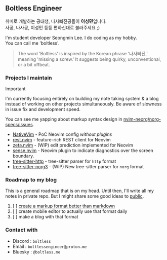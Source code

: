 ## Boltless Engineer

취미로 개발하는 공대생, 나사빠진공돌이 **이성민**입니다.\
사공, 나사공, 이성민 등등 편하신대로 불러주세요 ;)

I'm student developer Seongmin Lee. I do coding as my hobby.\
You can call me 'boltless'.

> The word 'Boltless' is inspired by the Korean phrase '나사빠진,' meaning 'missing a screw.' It suggests being quirky, unconventional, or a bit offbeat.

### Projects I maintain

> [!IMPORTANT]
> I'm currently focusing entirely on building my note taking system & a blog instead of working on other projects simultaneously.
> Be aware of slowness in issue fix and development speed.
> 
> You can see me yapping about markup syntax design in [nvim-neorg/norg-specs/issues](https://github.com/nvim-neorg/norg-specs/issues).

- [NativeVim](https://github.com/boltlessengineer/NativeVim) - PoC Neovim config *without plugins*
- [rest.nvim](https://github.com/rest-nvim/rest.nvim) - feature-rich REST client for Neovim
- [zeta.nvim](https://github.com/boltlessengineer/zeta.nvim) - (WIP) edit prediction implemented for Neovim
- [sense.nvim](https://github.com/boltlessengineer/sense.nvim) - Neovim plugin to indicate diagnostics over the screen boundary.
- [tree-sitter-http](https://github.com/rest-nvim/tree-sitter-http) - tree-sitter parser for `http` format
- [tree-sitter-norg3](https://github.com/tree-sitter-norg3) - (WIP) New tree-sitter parser for `norg` format

### Roadmap to my blog

This is a general roadmap that is on my head.
Until then, I'll write all my notes in private repo.
But I might share some good ideas to [public](https://boltless.me).

1. [ ] [create a markup format better than markdown](https://github.com/nvim-neorg/norg-specs)
2. [ ] create mobile editor to actually use that format daily
3. [ ] make a blog with that format

### Contact with

- Discord : `boltless`
- Email : `boltlessengineer@proton.me`
- Bluesky : `@boltless.me`

